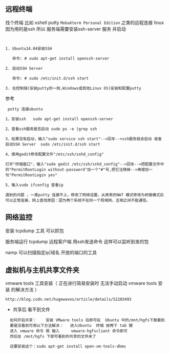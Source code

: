 ##  远程终端
 找个终端 比如 xshell putty `MobaXterm Personal Edition` 之类的远程连接 linux
 因为用的是ssh 所以 服务端需要安装ssh-server 服务 并启动
 
 ~~~
 
 
1. Ubuntu14.04安装SSH

    命令: # sudo apt-get install openssh-server

2. 启动SSH Server

    命令: # sudo /etc/init.d/ssh start

3. 在控制端(安装putty的一侧,Windows或其他Linux OS)安装和配置putty
 ~~~
 参考
 >
     putty 连接ubuntu
    
    1、安装ssh   sudo apt-get install openssh-server
    
    2、查看ssh服务是否启动 sudo ps -e |grep ssh  
    
    3、如果没有启动，输入"sudo service ssh start"-->回车-->ssh服务就会启动 或者 启动SSH Server  sudo /etc/init.d/ssh start
    
    4、使用gedit修改配置文件"/etc/ssh/sshd_config" 
    
    打开"终端窗口"，输入"sudo gedit /etc/ssh/sshd_config"-->回车-->把配置文件中的"PermitRootLogin without-password"加一个"#"号,把它注释掉-->再增加一句"PermitRootLogin yes"
    
    5、输入sudo ifconfig 查看ip
    
    遇到的问题 ，一直putty 连接不上，修改了网络设置，从原来的NAT 模式修改为桥接模式后可以正常连接，网上查找原因：因为两个系统不在同一个局域网，互相之间不能通信。
    
    
## 网络监控
安装 tcpdump 工具 可以抓包
 
 服务端运行 tcpdump  远程客户端 用ssh发送命令 这样可以监听到发的包
 
 
 
 namp 可以扫描指定ip|域名 开放的端口的工具
 
 
 ## 虚拟机与主机共享文件夹
 vmware tools 工具安装（ 正在进行简易安装时 无法手动启动 vmware tools 安装 的解决方法 ）
>
    http://blog.csdn.net/hugewaves/article/details/52203493
    
- 共享后 看不到文件    
>
      如何开启共享：    安装 VMware tools 后即可在  Ubuntu 中的/mnt/hgfs下面看到  
      要是没看到可用以下方法解决：   进入Ubuntu  终端 按两下 tab 键  
      进入 vmware 命令 框 输入     vmware-hgfsclient 命令即可     
      然后在 /mnt/hgfs 下即可看到你共享的文件夹了
      
      还要安装这个：sudo apt-get install open-vm-tools-dkms